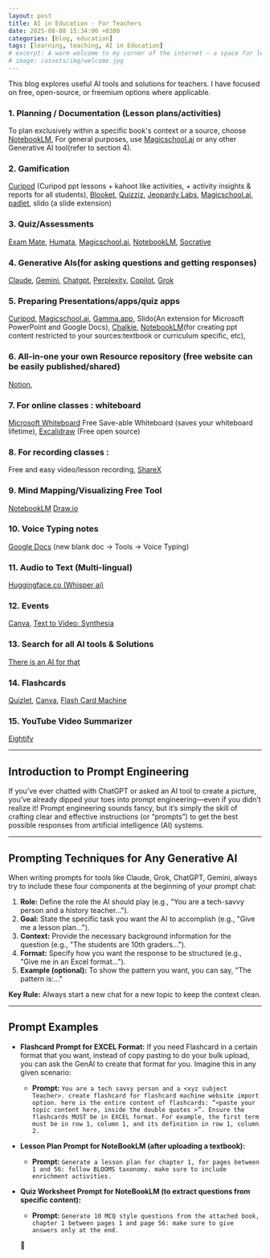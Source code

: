 ```yaml
---
layout: post  
title: AI in Education - For Teachers  
date: 2025-08-08 15:34:00 +0300  
categories: [blog, education]  
tags: [learning, teaching, AI in Education]  
# excerpt: A warm welcome to my corner of the internet — a space for learning, creating, reflecting, and growing across disciplines.  
# image: /assets/img/welcome.jpg  
---
```


This blog explores useful AI tools and solutions for teachers. I have focused on free, open-source, or freemium options where applicable.  

### 1. Planning / Documentation (Lesson plans/activities) 
To plan exclusively within a specific book's context or a source, choose [NotebookLM](https://notebooklm.google.com/), 
For general purposes, use [Magicschool.ai](http://magicschool.ai/) or any other Generative AI tool(refer to section 4).

### 2. Gamification 
[Curipod](http://www.curipod.com) (Curipod ppt lessons + kahoot like activities, + activity insights & reports for all students), 
[Blooket](http://www.blooket.com), 
[Quizziz](https://quizizz.com/), 
[Jeopardy Labs](https://jeopardylabs.com/), 
[Magicschool.ai](http://magicschool.ai/), 
[padlet](http://padlet.com), 
slido (a slide extension)

### 3.  Quiz/Assessments
[Exam Mate](http://www.exam-mate.com), 
[Humata](http://www.humata.ai), 
[Magicschool.ai](http://magicschool.ai/), 
[NotebookLM](https://notebooklm.google.com/), 
[Socrative](https://www.socrative.com/)

### 4. Generative AIs(for asking questions and getting responses)
[Claude](http://www.claude.ai),
[Gemini](https://gemini.google.com/), 
[Chatgpt](http://www.chatgpt.com), 
[Perplexity](http://www.perplexity.ai), 
[Copilot](https://gemini.google.com/app), 
[Grok](https://grok.com/)

### 5.  Preparing Presentations/apps/quiz apps
[Curipod](http://curipod.com), 
[Magicschool.ai](http://magicschool.ai/), 
[Gamma.app](https://gamma.app/), 
Slido(An extension for Microsoft PowerPoint and Google Docs), 
[Chalkie](https://chalkie.ai),
[NotebookLM](https://notebooklm.google.com/)(for creating ppt content restricted to your sources:textbook or curriculum specific, etc), 

### 6. All-in-one your own Resource repository (free website can be easily published/shared)
[Notion](http://notion.com/), 

### 7. For online classes : whiteboard
[Microsoft Whiteboard](http://notion.com/) Free Save-able Whiteboard (saves your whiteboard lifetime), 
[Excalidraw](https://excalidraw.com/) (Free open source) 

### 8. For recording classes : 
Free and easy video/lesson recording, [ShareX](https://getsharex.com/)

### 9. Mind Mapping/Visualizing Free Tool
[NotebookLM](https://notebooklm.google.com/)
[Draw.io](http://draw.io) 


### 10. Voice Typing notes
[Google Docs](https://docs.google.com/document) (new blank doc -> Tools -> Voice Typing) 
 
### 11. Audio to Text (Multi-lingual)
[Huggingface.co (Whisper ai)](https://huggingface.co/spaces/openai/whisper)

### 12. Events
[Canva](http://www.canva.com), 
[Text to Video: Synthesia](http://www.synthesia.io)

### 13. Search for all AI tools & Solutions
[There is an AI for that](https://theresanaiforthat.com/)

### 14. Flashcards 
[Quizlet](https://quizlet.com/sa),
[Canva](http://www.canva.com), 
[Flash Card Machine](http://flashcardmachine.com)

### 15. YouTube Video Summarizer
[Eightify](https://eightify.app/)

---

## Introduction to Prompt Engineering

If you’ve ever chatted with ChatGPT or asked an AI tool to create a picture, you’ve already dipped your toes into prompt engineering—even if you didn’t realize it! 
Prompt engineering sounds fancy, but it’s simply the skill of crafting clear and effective instructions (or “prompts”) to get the best possible responses from artificial intelligence (AI) systems.

---

## Prompting Techniques for Any Generative AI

When writing prompts for tools like Claude, Grok, ChatGPT, Gemini, always try to include these four components at the beginning of your prompt chat:

1.  **Role:** Define the role the AI should play (e.g., "You are a tech-savvy person and a history teacher...").
2.  **Goal:** State the specific task you want the AI to accomplish (e.g., "Give me a lesson plan...").
3.  **Context:** Provide the necessary background information for the question (e.g., "The students are 10th graders...").
4.  **Format:** Specify how you want the response to be structured (e.g., "Give me in an Excel format...").
5.  **Example (optional):** To show the pattern you want, you can say, "The pattern is:..."

**Key Rule:** Always start a new chat for a new topic to keep the context clean.

---

## Prompt Examples

* **Flashcard Prompt for EXCEL Format:**
If you need Flashcard in a certain format that you want, instead of copy pasting to do your bulk upload, you can ask the GenAI to create that format for you. Imagine this in any given scenario:
    * **Prompt:** `You are a tech savvy person and a <xyz subject Teacher>. create flashcard for flashcard machine website import option. here is the entire content of flashcards: “<paste your topic content here, inside the double quotes >”. Ensure the flashcards MUST be in EXCEL format. For example, the first term must be in row 1, column 1, and its definition in row 1, column 2.`

* **Lesson Plan Prompt for NoteBookLM (after uploading a textbook):**
    * **Prompt:** `Generate a lesson plan for chapter 1, for pages between 1 and 56: follow BLOOMS taxonomy. make sure to include enrichment activities.`

* **Quiz Worksheet Prompt for NoteBookLM (to extract questions from specific content):**
    * **Prompt:** `Generate 10 MCQ style questions from the attached book, chapter 1 between pages 1 and page 56: make sure to give answers only at the end.`
    
    
    
    
    
    
    🌿
